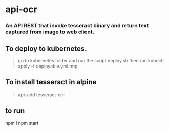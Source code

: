 api-ocr
============
### An API REST that invoke tesseract binary and return text captured from image to web client.

## To deploy to kubernetes.
> go to kubernetes folder and run the script deploy.sh then run kubectl apply -f deployable.yml.tmp

## To install tesseract in alpine ## 
> apk add tesseract-ocr

## to run
npm i
npm start